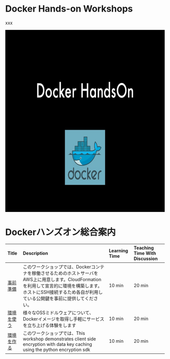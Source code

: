 # Docker Hands-on Workshops

xxx

<a><img src="images/handson.jpg" width="768" height="576"></a>

# Dockerハンズオン総合案内

| Title | Description | Learning Time | Teaching Time With Discussion | 
| :------- | :---------- | :-- | :-- |
| [事前準備](tree/master/docs/001-Preparation)  | このワークショップでは、Dockerコンテナを稼働させるためのホストサーバをAWS上に用意します。CloudFormationを利用して宣言的に環境を構築します。ホストにSSH接続するため各自が利用している公開鍵を事前に提供してください。 | 10 min | 20 min |
| [環境を使う](tree/master/docs/002-UseImage)  | 様々なOSSミドルウェアについて、Dockerイメージを取得し手軽にサービスを立ち上げる体験をします | 10 min | 20 min |
| [環境を作る](tree/master/docs/003-CreateImage)  | このワークショップでは、This workshop demonstrates client side encryption with data key caching using the python encryption sdk | 10 min | 20 min |